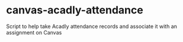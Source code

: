 # canvas-acadly-attendance
Script to help take Acadly attendance records and associate it with an assignment on Canvas
